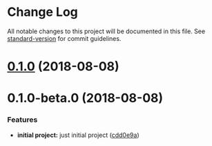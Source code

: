 # Change Log

All notable changes to this project will be documented in this file. See [standard-version](https://github.com/conventional-changelog/standard-version) for commit guidelines.

<a name="0.1.0"></a>
# [0.1.0](https://github.com/yussan/react-slideview/compare/v0.1.0-beta.0...v0.1.0) (2018-08-08)



<a name="0.1.0-beta.0"></a>
# 0.1.0-beta.0 (2018-08-08)


### Features

* **initial project:** just initial project ([cdd0e9a](https://github.com/yussan/react-slideview/commit/cdd0e9a))
